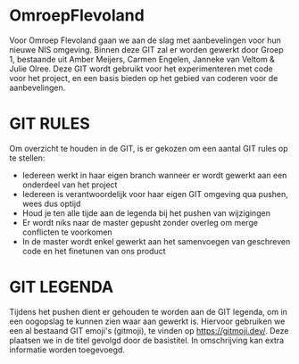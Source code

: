 # OmroepFlevoland
Voor Omroep Flevoland gaan we aan de slag met aanbevelingen voor hun nieuwe NIS omgeving. Binnen deze GIT zal er worden gewerkt door Groep 1, bestaande uit Amber Meijers, Carmen Engelen, Janneke van Veltom & Julie Olree. Deze GIT wordt gebruikt voor het experimenteren met code voor het project, en een basis bieden op het gebied van coderen voor de aanbevelingen.

# GIT RULES
Om overzicht te houden in de GIT, is er gekozen om een aantal GIT rules op te stellen:
- Iedereen werkt in haar eigen branch wanneer er wordt gewerkt aan een onderdeel van het project
- Iedereen is verantwoordelijk voor haar eigen GIT omgeving qua pushen, wees dus optijd
- Houd je ten alle tijde aan de legenda bij het pushen van wijzigingen
- Er wordt niks naar de master gepusht zonder overleg om merge conflicten te voorkomen
- In de master wordt enkel gewerkt aan het samenvoegen van geschreven code en het finetunen van ons product

# GIT LEGENDA
Tijdens het pushen dient er gehouden te worden aan de GIT legenda, om in een oogopslag te kunnen zien waar aan gewerkt is. Hiervoor gebruiken we een al bestaand GIT emoji's (gitmoji), te vinden op https://gitmoji.dev/. Deze plaatsen we in de titel gevolgd door de basistitel. In omschrijving kan extra informatie worden toegevoegd.